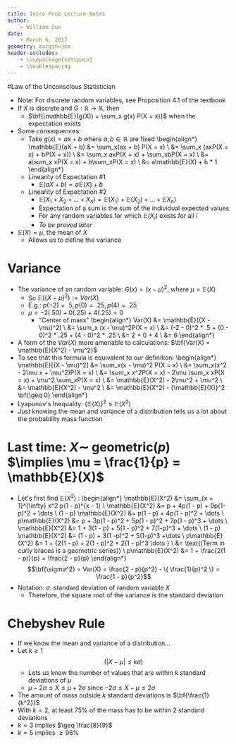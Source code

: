 ```yaml
---
title: Intro Prob Lecture Notes
author:
    - William Sun
date:
	- March 6, 2017
geometry: margin=3cm
header-includes:
    - \usepackage{setspace}
    - \doublespacing
---
```

#Law of the Unconscious Statistician
- Note: For discrete random variables, see Proposition 4.1 of the textbook
- If $X$ is discrete and $G: \mathbb{R} \rightarrow \mathbb{R}$, then
	- $\bf{\mathbb{E}(g(X)) = \sum_x g(x) P(X = x)}$ when the expectation exists
- Some consequences:
	- Take $g(x) = ax + b$ where $a, b \in \mathbb{R}$ are fixed
	\begin{align*}
		\mathbb{E}(aX + b) &= \sum_x(ax + b) P(X = x) \\
		&= \sum_x (axP(X = x) + bP(X = x)) \\
		&= \sum_x axP(X = x) + \sum_xbP(X = x) \\
		&= a\sum_x xP(X = x) + b\sum_xP(X = x) \\
		&= a\mathbb{E}(X) + b * 1
	\end{align*}
	- Linearity of Expectation #1
		- $\mathbb{E}(aX + b) = a\mathbb{E}(X) + b$
	- Linearity of Expectation #2
		- $\mathbb{E}(X_1 + X_2 + \dots + X_n) = \mathbb{E}(X_1) + \mathbb{E}(X_2) + \dots + \mathbb{E}X_n)$
		- Expectation of a sum is the sum of the individual expected values
		- For any random variables for which $\mathbb{E}(X_i)$ exists for all $i$
		- *To be proved later*
- $\mathbb{E}(X) = \mu$, the mean of $X$
	- Allows us to define the variance

# Variance
- The variance of an random variable: $G(x) = (x - \mu)^2$, where $\mu = \mathbb{E}(X)$
	- So $\mathbb{E}( \{X - \mu\}^2) := Var(X)$
	- E.g.: $p(-2) = .5, p(0) = .25, p(4) = .25$
	- $\mu = -2(.50) + 0(.25) + 4(.25) = 0$
		- "Center of mass"
	\begin{align*}
		Var(X) &= \mathbb{E}(\{X - \mu\}^2) \\
		&= \sum_x (x - \mu)^2P(X = x) \\
		&= (-2 - 0)^2 * .5 + (0 - 0)^2 * .25 + (4 - 0)^2 * .25 \\
		&= 2 + 0 + 4 \\
		&= 6
	\end{align*}
- A form of the $Var(X)$ more amenable to calculations: $\bf{Var(X) = \mathbb{E}(X^2) - \mu^2}$
- To see that this formula is equivalent to our definition:
\begin{align*}
	\mathbb{E}[(X - \mu)^2] &= \sum_x(x - \mu)^2 P(X = x) \\
	&= \sum_x(x^2 - 2\mu x + \mu^2)P(X = x) \\
	&= \sum_x x^2P(X = x) - 2\mu \sum_x xP(X = x) + \mu^2 \sum_xP(X = x) \\
	&= \mathbb{E}(X^2) - 2\mu^2 + \mu^2 \\
	&= \mathbb{E}(X^2) - \mu^2 \\
	&= \mathbb{E}(X^2) - \{\mathbb{E}(X)\}^2 \bf{\geq 0}
\end{align*}
- Lyapunov's Inequality: $\{\mathbb{E}(X)\}^2 \leq \mathbb{E}(X^2)$
- Just knowing the mean and variance of a distribution tells us a lot about the probability mass function

# Last time: $X \sim$ geometric($p$) $\implies \mu = \frac{1}{p} = \mathbb{E}(X)$
- Let's first find $\mathbb{E}(X^2)$ :
\begin{align*}
	\mathbb{E}(X^2) &= \sum_{x = 1}^{\infty} x^2 p(1 - p)^{x - 1} \\
	\mathbb{E}(X^2) &= p + 4p(1 - p) + 9p(1-p)^2 + \dots \\
	(1 - p) \mathbb{E}(X^2) &= p(1 - p) + 4p(1 - p)^2 + \dots \\
	p\mathbb{E}(X^2) &= p + 3p(1 - p)^2 + 5p(1 - p)^2 + 7p(1 - p)^3 + \dots \\
	\mathbb{E}(X^2) &= 1 + 3(1 - p) + 5(1 - p)^2 + 7(1-p)^3 + \dots \\
	(1 - p) \mathbb{E}(X^2) &= (1 - p) + 3(1 -p)^2 + 5(1-p)^3 +\dots \\
	p\mathbb{E}(X^2) &= 1 + \{2(1 - p) + 2(1 - p)^2 + 2(1 - p)^3 \dots \} \\
	&= \text{(Term in curly braces is a geometric series)} \\
	p\mathbb{E}(X^2) &= 1 + \frac{2(1 - p)}{p} = \frac{2 - p}{p}
\end{align*}
$$\bf{\sigma^2} = Var(X) = \frac{2 - p}{p^2} - \{ \frac{1}{p}^2 \} = \frac{1 - p}{p^2}$$
- Notation: $\sigma$: standard deviation of random variable $X$
	- Therefore, the square root of the variance is the standard deviation

# Chebyshev Rule
- If we know the mean and variance of a distribution...
- Let $k \geq 1$
$$(\lvert X - \mu \rvert \leq k \sigma)$$
	- Lets us know the number of values that are within $k$ standard deviations of $\mu$
	- $\mu - 2\sigma \leq X \leq \mu + 2\sigma$ since $-2\sigma \leq X - \mu \leq 2\sigma$
- The amount of mass outside $k$ standard deviations is $\bf{\frac{1}{k^2}}$
- With $k = 2$, at least 75% of the mass has to be within 2 standard deviations
- $k = 3$ implies $\geq \frac{8}{9}$
- $k = 5$ implies $\geq 96\%$
